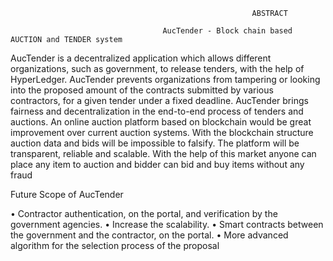                                                           ABSTRACT
                                                          
                                      AucTender - Block chain based AUCTION and TENDER system
                                      
AucTender is a decentralized application which allows different organizations, such as government, to release tenders, with the help of HyperLedger. AucTender prevents organizations from tampering or looking into the proposed amount of the contracts submitted by various contractors, for a given tender under a fixed deadline. AucTender brings fairness and decentralization in the end-to-end process of tenders and auctions. An online auction platform based on blockchain would be great improvement over current auction systems. With the blockchain structure auction data and bids will be impossible to falsify. The platform will be transparent, reliable and scalable. With the help of this market anyone can place any item to auction and bidder can bid and buy items without any fraud 



Future Scope of AucTender 

• Contractor authentication, on the portal, and verification by the government agencies.
• Increase the scalability.
• Smart contracts between the government and the contractor, on the portal. 
• More advanced algorithm for the selection process of the proposal
